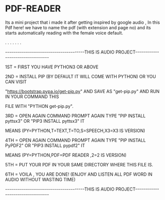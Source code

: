 # PDF-READER

Its a mini project that i made it after getting inspired by google audio , In this Pdf here! we have to name the pdf (with extension and page no) and its starts automatically reading with the female voice default.

.
.
.
.
.
.
.

----------------------------------------THIS IS AUDIO PROJECT----------------------------------



1ST = FIRST YOU HAVE PYTHON3 OR ABOVE


2ND = INSTALL PIP (BY DEFAULT IT WILL COME WITH PYTHON) OR YOU CAN VISIT 

"https://bootstrap.pypa.io/get-pip.py" AND SAVE AS "get-pip.py" AND RUN IN YOUR COMMAND THIS

 FILE WITH "PYTHON get-pip.py".


3RD = OPEN AGAIN COMMAND PROMPT AGAIN TYPE "PIP INSTALL pyttsx3" OR "PIP3 INSTALL pyttsx3" IT 

MEANS (PY=PYTHON,T=TEXT,T=TO,S=SPEECH,X3=X3 IS VERSION)


4TH = OPEN AGAIN COMMAND PROMPT AGAIN TYPE "PIP INSTALL PyPDF2" OR "PIP3 INSTALL pypdf2" IT

 MEANS (PY=PYTHON,PDF=PDF READER ,2=2 IS VERSION)  


5TH = PUT YOUR PDF IN YOUR SAME DIRECTORY WHERE THIS FILE IS.


6TH = VOILA , YOU ARE DONE! (ENJOY AND LISTEN ALL PDF WORD IN AUDIO WITHOUT WASTING TIME)





----------------------------------------THIS IS AUDIO PROJECT----------------------------------





